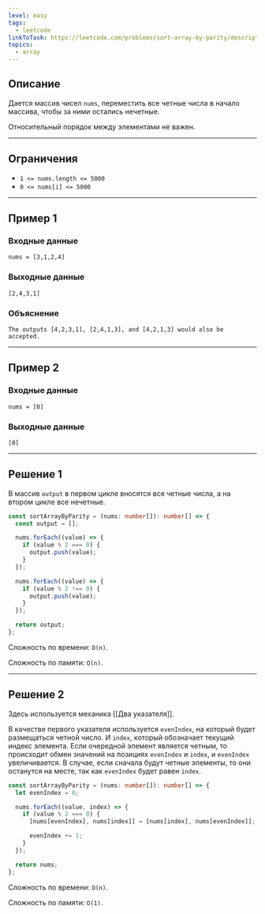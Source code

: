 ```yaml
---
level: easy
tags:
  - leetcode
linkToTask: https://leetcode.com/problems/sort-array-by-parity/description/
topics:
  - array
---
```

## Описание

Дается массив чисел `nums`, переместить все четные числа в начало массива, чтобы за ними остались нечетные.

Относительный порядок между элементами не важен.

---
## Ограничения

- `1 <= nums.length <= 5000`
- `0 <= nums[i] <= 5000`

---
## Пример 1

### Входные данные

```
nums = [3,1,2,4]
```
### Выходные данные

```
[2,4,3,1]
```
### Объяснение

```
The outputs [4,2,3,1], [2,4,1,3], and [4,2,1,3] would also be accepted.
```

---
## Пример 2

### Входные данные

```
nums = [0]
```
### Выходные данные

```
[0]
```

---
## Решение 1

В массив `output` в первом цикле вносятся все четные числа, а на втором цикле все нечетные.

```typescript
const sortArrayByParity = (nums: number[]): number[] => {
  const output = [];

  nums.forEach((value) => {
    if (value % 2 === 0) {
      output.push(value);
    }
  });

  nums.forEach((value) => {
    if (value % 2 !== 0) {
      output.push(value);
    }
  });

  return output;
};
```

Сложность по времени: `O(n)`.

Сложность по памяти: `O(n)`.

---
## Решение 2

Здесь используется механика [[Два указателя]].

В качестве первого указателя используется `evenIndex`, на который будет размещаться четной число. И `index`, который обозначает текущий индекс элемента. Если очередной элемент является четным, то происходит обмен значений на позициях `evenIndex` и `index`, и `evenIndex` увеличивается. В случае, если сначала будут четные элементы, то они останутся на месте, так как `evenIndex` будет равен `index`.

```typescript
const sortArrayByParity = (nums: number[]): number[] => {
  let evenIndex = 0;

  nums.forEach((value, index) => {
    if (value % 2 === 0) {
      [nums[evenIndex], nums[index]] = [nums[index], nums[evenIndex]];

      evenIndex += 1;
    }
  });

  return nums;
};
```

Сложность по времени: `O(n)`.

Сложность по памяти: `O(1)`.

